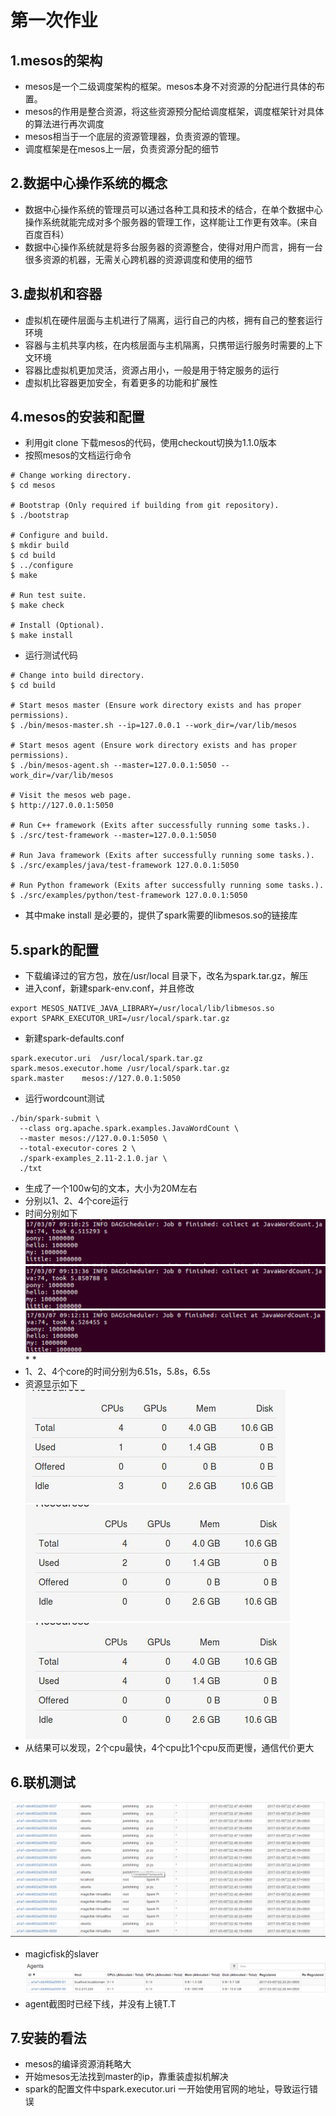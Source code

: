 # 第一次作业
## 1.mesos的架构
* mesos是一个二级调度架构的框架。mesos本身不对资源的分配进行具体的布置。<br>
* mesos的作用是整合资源，将这些资源预分配给调度框架，调度框架针对具体的算法进行再次调度<br>
* mesos相当于一个底层的资源管理器，负责资源的管理。<br>
* 调度框架是在mesos上一层，负责资源分配的细节<br>
## 2.数据中心操作系统的概念
* 数据中心操作系统的管理员可以通过各种工具和技术的结合，在单个数据中心操作系统就能完成对多个服务器的管理工作，这样能让工作更有效率。(来自百度百科）<br>
* 数据中心操作系统就是将多台服务器的资源整合，使得对用户而言，拥有一台很多资源的机器，无需关心跨机器的资源调度和使用的细节<br>
## 3.虚拟机和容器
* 虚拟机在硬件层面与主机进行了隔离，运行自己的内核，拥有自己的整套运行环境<br>
* 容器与主机共享内核，在内核层面与主机隔离，只携带运行服务时需要的上下文环境<br>
* 容器比虚拟机更加灵活，资源占用小，一般是用于特定服务的运行<br>
* 虚拟机比容器更加安全，有着更多的功能和扩展性<br>
## 4.mesos的安装和配置
* 利用git clone 下载mesos的代码，使用checkout切换为1.1.0版本<br>
* 按照mesos的文档运行命令
```
# Change working directory.
$ cd mesos

# Bootstrap (Only required if building from git repository).
$ ./bootstrap

# Configure and build.
$ mkdir build
$ cd build
$ ../configure
$ make

# Run test suite.
$ make check

# Install (Optional).
$ make install
```
* 运行测试代码
```
# Change into build directory.
$ cd build

# Start mesos master (Ensure work directory exists and has proper permissions).
$ ./bin/mesos-master.sh --ip=127.0.0.1 --work_dir=/var/lib/mesos

# Start mesos agent (Ensure work directory exists and has proper permissions).
$ ./bin/mesos-agent.sh --master=127.0.0.1:5050 --work_dir=/var/lib/mesos

# Visit the mesos web page.
$ http://127.0.0.1:5050

# Run C++ framework (Exits after successfully running some tasks.).
$ ./src/test-framework --master=127.0.0.1:5050

# Run Java framework (Exits after successfully running some tasks.).
$ ./src/examples/java/test-framework 127.0.0.1:5050

# Run Python framework (Exits after successfully running some tasks.).
$ ./src/examples/python/test-framework 127.0.0.1:5050
```
* 其中make install 是必要的，提供了spark需要的libmesos.so的链接库

## 5.spark的配置
* 下载编译过的官方包，放在/usr/local 目录下，改名为spark.tar.gz，解压<br>
* 进入conf，新建spark-env.conf，并且修改<br>
```
export MESOS_NATIVE_JAVA_LIBRARY=/usr/local/lib/libmesos.so
export SPARK_EXECUTOR_URI=/usr/local/spark.tar.gz
```
* 新建spark-defaults.conf
```
spark.executor.uri	/usr/local/spark.tar.gz
spark.mesos.executor.home /usr/local/spark.tar.gz
spark.master	mesos://127.0.0.1:5050
```

* 运行wordcount测试
```
./bin/spark-submit \
  --class org.apache.spark.examples.JavaWordCount \
  --master mesos://127.0.0.1:5050 \
  --total-executor-cores 2 \
  ./spark-examples_2.11-2.1.0.jar \
  ./txt
```
* 生成了一个100w句的文本，大小为20M左右<br>
* 分别以1、2、4个core运行<br>
* 时间分别如下<br>
![time-cpu-1](https://github.com/magicfisk/mesos_learning/blob/master/homework1/time-cpu-1.png)<br>
![time-cpu-2](https://github.com/magicfisk/mesos_learning/blob/master/homework1/time-cpu-2.png)<br>
![time-cpu-4](https://github.com/magicfisk/mesos_learning/blob/master/homework1/time-cpu-4.png)<br>* *
* 1、2、4个core的时间分别为6.51s，5.8s，6.5s
* 资源显示如下<br>
![cpu-1](https://github.com/magicfisk/mesos_learning/blob/master/homework1/cpu-1.jpg)<br>
![cpu-2](https://github.com/magicfisk/mesos_learning/blob/master/homework1/cpu-2.jpg)<br>
![cpu-4](https://github.com/magicfisk/mesos_learning/blob/master/homework1/cpu-4.jpg)<br>
* 从结果可以发现，2个cpu最快，4个cpu比1个cpu反而更慢，通信代价更大<br>
## 6.联机测试
![tasks](https://github.com/bacTlink/OS-practice/raw/master/%E7%AC%AC1%E6%AC%A1%E4%BD%9C%E4%B8%9A/Tasks.png)
* magicfisk的slaver
![Union](https://github.com/bacTlink/OS-practice/raw/master/%E7%AC%AC1%E6%AC%A1%E4%BD%9C%E4%B8%9A/Union.png)
* agent截图时已经下线，并没有上镜T.T
## 7.安装的看法
* mesos的编译资源消耗略大<br>
* 开始mesos无法找到master的ip，靠重装虚拟机解决<br>
* spark的配置文件中spark.executor.uri 一开始使用官网的地址，导致运行错误<br>
